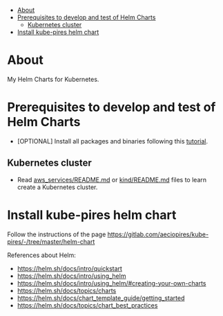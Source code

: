 <!-- TOC -->

- [About](#about)
- [Prerequisites to develop and test of Helm Charts](#prerequisites-to-develop-and-test-of-helm-charts)
  - [Kubernetes cluster](#kubernetes-cluster)
- [Install kube-pires helm chart](#install-kube-pires-helm-chart)

<!-- TOC -->

# About

My Helm Charts for Kubernetes.

# Prerequisites to develop and test of Helm Charts

* [OPTIONAL] Install all packages and binaries following this [tutorial](REQUIREMENTS.md).

## Kubernetes cluster

* Read [aws_services/README.md](../aws_services/README.md) or [kind/README.md](kind/README.md) files to learn create a Kubernetes cluster.

# Install kube-pires helm chart

Follow the instructions of the page https://gitlab.com/aeciopires/kube-pires/-/tree/master/helm-chart

References about Helm:

* https://helm.sh/docs/intro/quickstart
* https://helm.sh/docs/intro/using_helm
* https://helm.sh/docs/intro/using_helm/#creating-your-own-charts
* https://helm.sh/docs/topics/charts
* https://helm.sh/docs/chart_template_guide/getting_started
* https://helm.sh/docs/topics/chart_best_practices
